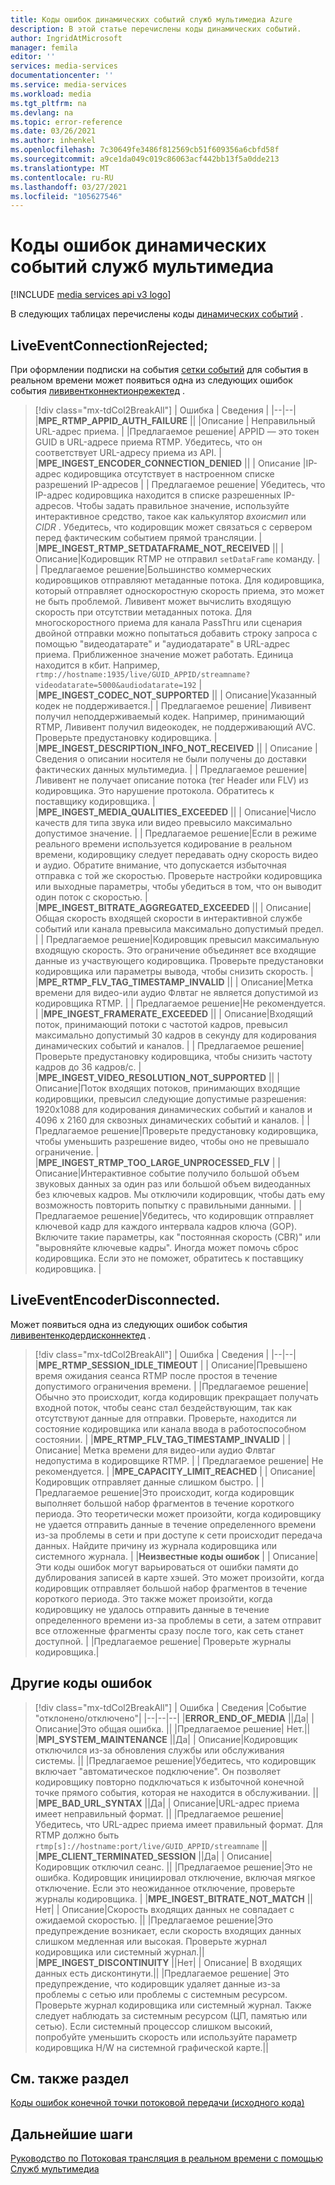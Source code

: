 ```yaml
---
title: Коды ошибок динамических событий служб мультимедиа Azure
description: В этой статье перечислены коды динамических событий.
author: IngridAtMicrosoft
manager: femila
editor: ''
services: media-services
documentationcenter: ''
ms.service: media-services
ms.workload: media
ms.tgt_pltfrm: na
ms.devlang: na
ms.topic: error-reference
ms.date: 03/26/2021
ms.author: inhenkel
ms.openlocfilehash: 7c30649fe3486f812569cb51f609356a6cbfd58f
ms.sourcegitcommit: a9ce1da049c019c86063acf442bb13f5a0dde213
ms.translationtype: MT
ms.contentlocale: ru-RU
ms.lasthandoff: 03/27/2021
ms.locfileid: "105627546"
---
```

# <a name="media-services-live-event-error-codes"></a>Коды ошибок динамических событий служб мультимедиа

[!INCLUDE [media services api v3 logo](./includes/v3-hr.md)]

В следующих таблицах перечислены коды [динамических событий](live-events-outputs-concept.md) .

## <a name="liveeventconnectionrejected"></a>LiveEventConnectionRejected;

При оформлении подписки на события [сетки событий](../../event-grid/index.yml) для события в реальном времени может появиться одна из следующих ошибок события [лививентконнектионрежектед](monitoring/media-services-event-schemas.md\#liveeventconnectionrejected) .
> [!div class="mx-tdCol2BreakAll"]
>| Ошибка | Сведения |
>|--|--|
>|**MPE_RTMP_APPID_AUTH_FAILURE** ||
>|Описание | Неправильный URL-адрес приема. |
>|Предлагаемое решение| APPID — это токен GUID в URL-адресе приема RTMP. Убедитесь, что он соответствует URL-адресу приема из API. |
>|**MPE_INGEST_ENCODER_CONNECTION_DENIED** ||
>| Описание |IP-адрес кодировщика отсутствует в настроенном списке разрешений IP-адресов |
>| Предлагаемое решение| Убедитесь, что IP-адрес кодировщика находится в списке разрешенных IP-адресов. Чтобы задать правильное значение, используйте интерактивное средство, такое как калькулятор *вхоисмип* или *CIDR* .  Убедитесь, что кодировщик может связаться с сервером перед фактическим событием прямой трансляции. |
>|**MPE_INGEST_RTMP_SETDATAFRAME_NOT_RECEIVED** ||
>| Описание|Кодировщик RTMP не отправил `setDataFrame` команду. |
>| Предлагаемое решение|Большинство коммерческих кодировщиков отправляют метаданные потока. Для кодировщика, который отправляет односкоростную скорость приема, это может не быть проблемой. Лививент может вычислить входящую скорость при отсутствии метаданных потока.  Для многоскоростного приема для канала PassThru или сценария двойной отправки можно попытаться добавить строку запроса с помощью "видеодатарате" и "аудиодатарате" в URL-адрес приема. Приближенное значение может работать. Единица находится в кбит. Например,  `rtmp://hostname:1935/live/GUID_APPID/streamname?videodatarate=5000&audiodatarate=192` |
>|**MPE_INGEST_CODEC_NOT_SUPPORTED** ||
>| Описание|Указанный кодек не поддерживается.|
>| Предлагаемое решение| Лививент получил неподдерживаемый кодек. Например, принимающий RTMP, Лививент получил видеокодек, не поддерживающий AVC.  Проверьте предустановку кодировщика. |
>|**MPE_INGEST_DESCRIPTION_INFO_NOT_RECEIVED** ||
>| Описание |Сведения о описании носителя не были получены до доставки фактических данных мультимедиа. |
>| Предлагаемое решение|Лививент не получает описание потока (тег Header или FLV) из кодировщика. Это нарушение протокола. Обратитесь к поставщику кодировщика. |
>|**MPE_INGEST_MEDIA_QUALITIES_EXCEEDED** ||
>| Описание|Число качеств для типа звука или видео превысило максимально допустимое значение. |
>| Предлагаемое решение|Если в режиме реального времени используется кодирование в реальном времени, кодировщику следует передавать одну скорость видео и аудио.  Обратите внимание, что допускается избыточная отправка с той же скоростью. Проверьте настройки кодировщика или выходные параметры, чтобы убедиться в том, что он выводит один поток с скоростью. |
>|**MPE_INGEST_BITRATE_AGGREGATED_EXCEEDED** ||
>| Описание|Общая скорость входящей скорости в интерактивной службе событий или канала превысила максимально допустимый предел. |
>| Предлагаемое решение|Кодировщик превысил максимальную входящую скорость. Это ограничение объединяет все входящие данные из участвующего кодировщика. Проверьте предустановки кодировщика или параметры вывода, чтобы снизить скорость. |
>|**MPE_RTMP_FLV_TAG_TIMESTAMP_INVALID** ||
>| Описание|Метка времени для видео-или аудио Флвтаг не является допустимой из кодировщика RTMP. |
>| Предлагаемое решение|Не рекомендуется. |
>|**MPE_INGEST_FRAMERATE_EXCEEDED** ||
>| Описание|Входящий поток, принимающий потоки с частотой кадров, превысил максимально допустимый 30 кадров в секунду для кодирования динамических событий и каналов. |
>| Предлагаемое решение|Проверьте предустановку кодировщика, чтобы снизить частоту кадров до 36 кадров/с. |
>|**MPE_INGEST_VIDEO_RESOLUTION_NOT_SUPPORTED** ||
>| Описание|Поток входящих потоков, принимающих входящие кодировщики, превысил следующие допустимые разрешения: 1920x1088 для кодирования динамических событий и каналов и 4096 x 2160 для сквозных динамических событий и каналов. |
>| Предлагаемое решение|Проверьте предустановку кодировщика, чтобы уменьшить разрешение видео, чтобы оно не превышало ограничение. |
>|**MPE_INGEST_RTMP_TOO_LARGE_UNPROCESSED_FLV** |
>| Описание|Интерактивное событие получило большой объем звуковых данных за один раз или большой объем видеоданных без ключевых кадров. Мы отключили кодировщик, чтобы дать ему возможность повторить попытку с правильными данными. |
>| Предлагаемое решение|Убедитесь, что кодировщик отправляет ключевой кадр для каждого интервала кадров ключа (GOP).  Включите такие параметры, как "постоянная скорость (CBR)" или "выровняйте ключевые кадры". Иногда может помочь сброс кодировщика. Если это не поможет, обратитесь к поставщику кодировщика. |

## <a name="liveeventencoderdisconnected"></a>LiveEventEncoderDisconnected.

Может появиться одна из следующих ошибок события [лививентенкодердисконнектед](monitoring/media-services-event-schemas.md\#liveeventencoderdisconnected) .

> [!div class="mx-tdCol2BreakAll"]
>| Ошибка | Сведения |
>|--|--|
>|**MPE_RTMP_SESSION_IDLE_TIMEOUT** |
>| Описание|Превышено время ожидания сеанса RTMP после простоя в течение допустимого ограничения времени. |
>|Предлагаемое решение|Обычно это происходит, когда кодировщик прекращает получать входной поток, чтобы сеанс стал бездействующим, так как отсутствуют данные для отправки. Проверьте, находится ли состояние кодировщика или канала ввода в работоспособном состоянии. |
>|**MPE_RTMP_FLV_TAG_TIMESTAMP_INVALID** |
>|Описание| Метка времени для видео-или аудио Флвтаг недопустима в кодировщике RTMP. |
>| Предлагаемое решение| Не рекомендуется. |
>|**MPE_CAPACITY_LIMIT_REACHED** |
>| Описание|Кодировщик отправляет данные слишком быстро. |
>| Предлагаемое решение|Это происходит, когда кодировщик выполняет большой набор фрагментов в течение короткого периода.  Это теоретически может произойти, когда кодировщику не удается отправить данные в течение определенного времени из-за проблемы в сети и при доступе к сети происходит передача данных. Найдите причину из журнала кодировщика или системного журнала. |
>|**Неизвестные коды ошибок** |
>| Описание| Эти коды ошибок могут варьироваться от ошибки памяти до дублирования записей в карте хэшей. Это может произойти, когда кодировщик отправляет большой набор фрагментов в течение короткого периода.  Это также может произойти, когда кодировщику не удалось отправить данные в течение определенного времени из-за проблемы в сети, а затем отправит все отложенные фрагменты сразу после того, как сеть станет доступной. |
>|Предлагаемое решение| Проверьте журналы кодировщика.|

## <a name="other-error-codes"></a>Другие коды ошибок

> [!div class="mx-tdCol2BreakAll"]
>| Ошибка | Сведения |Событие "отклонено/отключено"|
>|--|--|--|
>|**ERROR_END_OF_MEDIA** ||Да|
>| Описание|Это общая ошибка. ||
>|Предлагаемое решение| Нет.||
>|**MPI_SYSTEM_MAINTENANCE** ||Да|
>| Описание|Кодировщик отключился из-за обновления службы или обслуживания системы. ||
>|Предлагаемое решение|Убедитесь, что кодировщик включает "автоматическое подключение". Он позволяет кодировщику повторно подключаться к избыточной конечной точке прямого события, которая не находится в обслуживании. ||
>|**MPE_BAD_URL_SYNTAX** ||Да|
>| Описание|URL-адрес приема имеет неправильный формат. ||
>|Предлагаемое решение|Убедитесь, что URL-адрес приема имеет правильный формат. Для RTMP должно быть `rtmp[s]://hostname:port/live/GUID_APPID/streamname` ||
>|**MPE_CLIENT_TERMINATED_SESSION** ||Да|
>| Описание|Кодировщик отключил сеанс.  ||
>|Предлагаемое решение|Это не ошибка. Кодировщик инициировал отключение, включая мягкое отключение. Если это неожиданное отключение, проверьте журналы кодировщика. |
>|**MPE_INGEST_BITRATE_NOT_MATCH** ||Нет|
>| Описание|Скорость входящих данных не совпадает с ожидаемой скоростью. ||
>|Предлагаемое решение|Это предупреждение возникает, если скорость входящих данных слишком медленная или высокая. Проверьте журнал кодировщика или системный журнал.||
>|**MPE_INGEST_DISCONTINUITY** ||Нет|
>| Описание| В входящих данных есть дисконтинути.||
>|Предлагаемое решение| Это предупреждение, что кодировщик удаляет данные из-за проблемы с сетью или проблемы с системным ресурсом. Проверьте журнал кодировщика или системный журнал. Также следует наблюдать за системным ресурсом (ЦП, памятью или сетью). Если системный процессор слишком высокий, попробуйте уменьшить скорость или используйте параметр кодировщика H/W на системной графической карте.||

## <a name="see-also"></a>См. также раздел

[Коды ошибок конечной точки потоковой передачи (исходного кода)](streaming-endpoint-error-codes.md)

## <a name="next-steps"></a>Дальнейшие шаги

[Руководство по Потоковая трансляция в реальном времени с помощью Служб мультимедиа](stream-live-tutorial-with-api.md)
